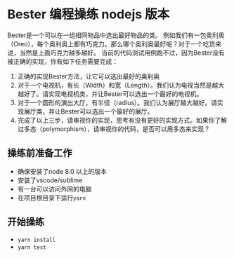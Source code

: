 # Bester 编程操练 nodejs 版本

Bester是一个可以在一组相同物品中选出最好物品的类。
例如我们有一包奥利奥（Oreo），每个奥利奥上都有巧克力。那么哪个奥利奥最好呢？对于一个吃货来说，当然是上面巧克力越多越好。
当前的代码测试用例跑不过，因为Bester没有被正确的实现，你有如下任务需要完成：
1. 正确的实现Bester方法，让它可以选出最好的奥利奥
2. 对于一个电视机，有长（Width）和宽（Length）。我们认为电视当然是越大越好了。请实现电视机类，并让Bester可以选出一个最好的电视机。
3. 对于一个圆形的演出大厅，有半径（radius）。我们认为展厅越大越好。请实现展厅类，并让Bester可以选出一个最好的展厅。
4. 完成了以上三步，请审视你的实现，思考有没有更好的实现方式。如果你了解过多态（polymorphism），请审视你的代码，是否可以用多态来实现？

## 操练前准备工作

- 确保安装了node 8.0 以上的版本
- 安装了vscode/sublime
- 有一台可以访问外网的电脑
- 在项目根目录下运行`yarn`

## 开始操练

- `yarn install`
- `yarn test`
